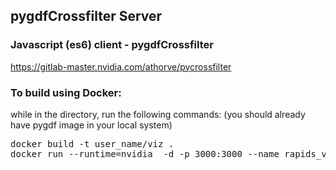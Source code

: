 ## pygdfCrossfilter Server

### Javascript (es6) client - pygdfCrossfilter

https://gitlab-master.nvidia.com/athorve/pycrossfilter

### To build using Docker:

while in the directory, run the following commands:
(you should already have pygdf image in your local system)

<pre>
docker build -t user_name/viz .
docker run --runtime=nvidia  -d -p 3000:3000 --name rapids_viz -v /folder/with/data:/usr/src/app/node_server/uploads user_name/viz

</pre>

